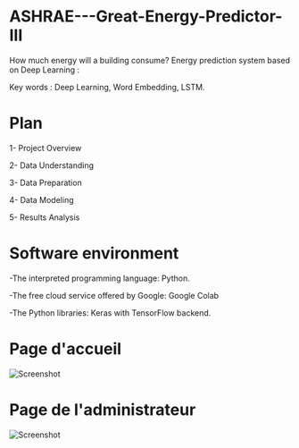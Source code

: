 # ASHRAE---Great-Energy-Predictor-III
How much energy will a building consume?
Energy prediction system based on Deep Learning :

Key words : Deep Learning, Word Embedding, LSTM.

# Plan

1-	Project Overview

2-	Data Understanding

3-	Data Preparation

4-	Data Modeling

5-  Results Analysis

# Software environment

-The interpreted programming language: Python.

-The free cloud service offered by Google: Google Colab

-The Python libraries: Keras with TensorFlow backend.

# Page d'accueil

![Screenshot](guii.png)

# Page de l'administrateur

![Screenshot](admiin.png)
